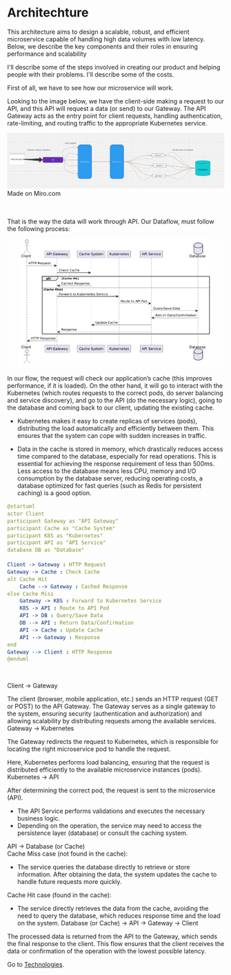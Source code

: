 # Architechture

This architecture aims to design a scalable, robust, and efficient microservice capable of handling high data volumes with low latency. Below, we describe the key components and their roles in ensuring performance and scalability

I'll describe some of the steps involved in creating our product and helping people with their problems. I'll describe some of the costs.

First of all, we have to see how our microservice will work. 

Looking to the image below, we have the client-side making a request to our API, and this API will request a data (or send) to our Gateway. The API Gateway acts as the entry point for client requests, handling authentication, rate-limiting, and routing traffic to the appropriate Kubernetes service.

<img src="/images/flow.png">
Made on Miro.com<br><br><br>



That is the way the data will work through API. Our Dataflow, must follow the following process:

<img src="/images/dataflow.png">

In our flow, the request will check our application’s cache (this improves performance, if it is loaded). On the other hand, it will go to interact with the Kubernetes (which routes requests to the correct pods, do server balancing and service discovery), and go to the API (do the necessary logic), going to the database and coming back to our client, updating the existing cache. 

* Kubernetes makes it easy to create replicas of services (pods), distributing the load automatically and efficiently between them. This ensures that the system can cope with sudden increases in traffic.

* Data in the cache is stored in memory, which drastically reduces access time compared to the database, especially for read operations. This is essential for achieving the response requirement of less than 500ms. Less access to the database means less CPU, memory and I/O consumption by the database server, reducing operating costs, a database optimized for fast queries (such as Redis for persistent caching) is a good option.

```yaml
@startuml
actor Client 
participant Gateway as "API Gateway"
participant Cache as "Cache System"
participant K8S as "Kubernetes"
participant API as "API Service"
database DB as "Database"

Client -> Gateway : HTTP Request
Gateway -> Cache : Check Cache
alt Cache Hit
    Cache --> Gateway : Cached Response
else Cache Miss
    Gateway -> K8S : Forward to Kubernetes Service
    K8S -> API : Route to API Pod
    API -> DB : Query/Save Data
    DB --> API : Return Data/Confirmation
    API -> Cache : Update Cache
    API --> Gateway : Response
end
Gateway --> Client : HTTP Response
@enduml
```
<br>


Client → Gateway

The client (browser, mobile application, etc.) sends an HTTP request (GET or POST) to the API Gateway.
The Gateway serves as a single gateway to the system, ensuring security (authentication and authorization) and allowing scalability by distributing requests among the available services.
Gateway → Kubernetes

The Gateway redirects the request to Kubernetes, which is responsible for locating the right microservice pod to handle the request.

Here, Kubernetes performs load balancing, ensuring that the request is distributed efficiently to the available microservice instances (pods).
Kubernetes → API

After determining the correct pod, the request is sent to the microservice (API).
 * The API Service performs validations and executes the necessary business logic.
 * Depending on the operation, the service may need to access the persistence layer (database) or consult the caching system.


API → Database (or Cache)<br>
Cache Miss case (not found in the cache):
 * The service queries the database directly to retrieve or store information. After obtaining the data, the system updates the cache to handle future requests more quickly.

Cache Hit case (found in the cache):
 * The service directly retrieves the data from the cache, avoiding the need to query the database, which reduces response time and the load on the system.
Database (or Cache) → API → Gateway → Client

The processed data is returned from the API to the Gateway, which sends the final response to the client.
This flow ensures that the client receives the data or confirmation of the operation with the lowest possible latency.



Go to
 [Technologies](https://github.com/RafaelDaitx/TestMazzaTech/blob/main/technologies.md).